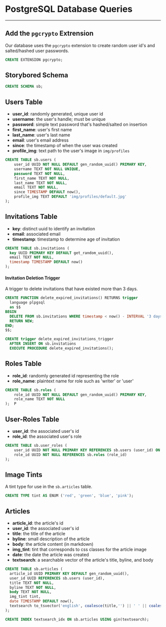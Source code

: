 # PostgreSQL Database Queries
---
## Add the `pgcrypto` Extrension
Our database uses the `pgcrypto` extension to create random user id's and salted/hashed user passwords.
```sql
CREATE EXTENSION pgcrypto;
```
## Storybored Schema
```sql
CREATE SCHEMA sb;
```

## Users Table
- **user_id**: randomly generated, unique user id
- **username**: the user's handle; must be unique
- **password**: simple text password that's hashed/salted on insertion
- **first_name**: user's first name
- **last_name**: user's last name
- **email**: user's email address
- **since**: the timestamp of when the user was created
- **profile_img**: text path to the user's image in `img/profiles`
```sql
CREATE TABLE sb.users (
    user_id UUID NOT NULL DEFAULT gen_random_uuid() PRIMARY KEY,
    username TEXT NOT NULL UNIQUE,
    password TEXT NOT NULL,
    first_name TEXT NOT NULL,
    last_name TEXT NOT NULL,
    email TEXT NOT NULL,
    since TIMESTAMP DEFAULT now(),
    profile_img TEXT DEFAULT 'img/profiles/default.jpg'
);
```

## Invitations Table
- **key**: distinct uuid to identify an invitation 
- **email**: associated email
- **timestamp**: timestamp to determine age of invitation
```sql
CREATE TABLE sb.invitations (
  key UUID PRIMARY KEY DEFAULT get_random_uuid(),
  email TEXT NOT NULL,
  timestamp TIMESTAMP DEFAULT now()
);
```

#### Invitation Deletion Trigger
A trigger to delete invitations that have existed more than 3 days.
```sql
CREATE FUNCTION delete_expired_invitations() RETURNS trigger
  language plpgsql
  as $$
BEGIN
  DELETE FROM sb.invitations WHERE timestamp < now() - INTERVAL '3 days';
  RETURN NEW;
END;
$$;

CREATE trigger delete_expired_invitations_trigger
  AFTER INSERT ON sb.invitations
  EXECUTE PROCEDURE delete_expired_invitations();
```

## Roles Table
- **role_id**: randomly generated id representing the role
- **role_name**: plaintext name for role such as 'writer' or 'user' 
```sql
CREATE TABLE sb.roles (
    role_id UUID NOT NULL DEFAULT gen_random_uuid() PRIMARY KEY,
    role_name TEXT NOT NULL
);  P
```

## User-Roles Table
- **user_id**: the associated user's id
- **role_id**: the associated user's role
```sql
CREATE TABLE sb.user_roles (
    user_id UUID NOT NULL PRIMARY KEY REFERENCES sb.users (user_id) ON DELETE CASCADE,
    role_id UUID NOT NULL REFERENCES sb.roles (role_id)
);
```

## Image Tints
A tint type for use in the `sb.articles` table.
```sql
CREATE TYPE tint AS ENUM ('red', 'green', 'blue', 'pink');
```
## Articles
- **article_id**: the article's id
- **user_id**: the associated user's id
- **title**: the title of the article
- **byline**: small description of the article
- **body**: the article content (in markdown)
- **img_tint**: tint that corresponds to css classes for the article image
- **date**: the date the article was created
- **textsearch**: a searchable vector of the article's title, byline, and body
```sql
CREATE TABLE sb.articles (
  article_id UUID PRIMARY KEY DEFAULT gen_random_uuid(),
  user_id UUID REFERENCES sb.users (user_id),
  title TEXT NOT NULL,
  byline TEXT NOT NULL,
  body TEXT NOT NULL,
  img_tint tint,
  date TIMESTAMP DEFAULT now(),
  textsearch to_tsvector('english', coalesce(title,'') || ' ' || coalesce(byline, '') || ' ' || coalesce(body, ''))
);
```
```sql
CREATE INDEX textsearch_idx ON sb.articles USING gin(textsearch);
```